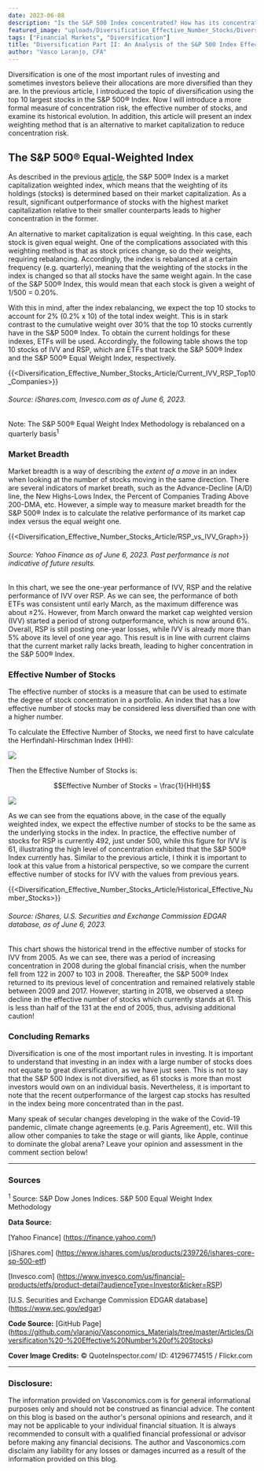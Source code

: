 ```yaml
---
date: 2023-06-08
description: "Is the S&P 500 Index concentrated? How has its concentration risk changed over time?"
featured_image: "uploads/Diversification_Effective_Number_Stocks/Diversification_Effective_Number__Stocks_SP500_Cover.jpg"
tags: ["Financial Markets", "Diversification"]
title: "Diversification Part II: An Analysis of the S&P 500 Index Effective Number of Stocks"
author: "Vasco Laranjo, CFA"
---
```

Diversification is one of the most important rules of investing and sometimes investors believe their allocations are more diversified than they are. In the previous article, I introduced the topic of diversification using the top 10 largest stocks in the S&P 500® Index. Now I will introduce a more formal measure of concentration risk, the effective number of stocks, and examine its historical evolution. In addition, this article will present an index weighting method that is an alternative to market capitalization to reduce concentration risk. 

## The S&P 500® Equal-Weighted Index

As described in the previous [article](https://vasconomics.com/post/diversification_top_10_holdings_sp500/), the S&P 500® Index is a market capitalization weighted index, which means that the weighting of its holdings (stocks) is determined based on their market capitalization. As a result, significant outperformance of stocks with the highest market capitalization relative to their smaller counterparts leads to higher concentration in the former. 

An alternative to market capitalization is equal weighting. In this case, each stock is given equal weight. One of the complications associated with this weighting method is that as stock prices change, so do their weights, requiring rebalancing. Accordingly, the index is rebalanced at a certain frequency (e.g. quarterly), meaning that the weighting of the stocks in the index is changed so that all stocks have the same weight again. In the case of the S&P 500® Index, this would mean that each stock is given a weight of 1/500 = 0.20%.

With this in mind, after the index rebalancing, we expect the top 10 stocks to account for 2% (0.2% x 10) of the total index weight. This is in stark contrast to the cumulative weight over 30% that the top 10 stocks currently have in the S&P 500® Index. To obtain the current holdings for these indexes, ETFs will be used. Accordingly, the following table shows the top 10 stocks of IVV and RSP, which are ETFs that track the S&P 500® Index and the S&P 500® Equal Weight Index, respectively.

{{<Diversification_Effective_Number_Stocks_Article/Current_IVV_RSP_Top10_Companies>}}

###### Source: iShares.com, Invesco.com as of June 6, 2023.

Note: The S&P 500® Equal Weight Index Methodology is rebalanced on a quarterly basis<sup>1</sup>

### Market Breadth

Market breadth is a way of describing the _extent of a move_ in an index when looking at the number of stocks moving in the same direction. There are several indicators of market breath, such as the Advance-Decline (A/D) line, the New Highs-Lows Index, the Percent of Companies Trading Above 200-DMA, etc. However, a simple way to measure market breadth for the S&P 500® Index is to calculate the relative performance of its market cap index versus the equal weight one.

{{<Diversification_Effective_Number_Stocks_Article/RSP_vs_IVV_Graph>}}

###### Source: Yahoo Finance as of June 6, 2023. Past performance is not indicative of future results.

In this chart, we see the one-year performance of IVV, RSP and the relative performance of IVV over RSP. As we can see, the performance of both ETFs was consistent until early March, as the maximum difference was about ±2%. However, from March onward the market cap weighted version (IVV) started a period of strong outperformance, which is now around 6%. Overall, RSP is still posting one-year losses, while IVV is already more than 5% above its level of one year ago. This result is in line with current claims that the current market rally lacks breath, leading to higher concentration in the S&P 500® Index.

### Effective Number of Stocks

The effective number of stocks is a measure that can be used to estimate the degree of stock concentration in a portfolio. An index that has a low effective number of stocks may be considered less diversified than one with a higher number.

To calculate the Effective Number of Stocks, we need first to have calculate the Herfindahl-Hirschman Index (HHI):

<img src="https://latex.codecogs.com/svg.image?&space;HHI&space;=&space;\sum_{k=1}^{n}w_{i}^{2}"/>

Then the Effective Number of Stocks is:

$$Effective Number of Stocks = \frac{1}{HHI}$$

<img src="https://latex.codecogs.com/svg.image?Effective&space;Number&space;of&space;Stocks&space;=&space;\frac{1}{HHI}"/>

As we can see from the equations above, in the case of the equally weighted index, we expect the effective number of stocks to be the same as the underlying stocks in the index. In practice, the effective number of stocks for RSP is currently 492, just under 500, while this figure for IVV is 61, illustrating the high level of concentration exhibited that the S&P 500® Index currently has.
Similar to the previous article, I think it is important to look at this value from a historical perspective, so we compare the current effective number of stocks for IVV with the values from previous years.


{{<Diversification_Effective_Number_Stocks_Article/Historical_Effective_Number_Stocks>}}

###### Source: iShares, U.S. Securities and Exchange Commission EDGAR database, as of June 6, 2023.

This chart shows the historical trend in the effective number of stocks for IVV from 2005. As we can see, there was a period of increasing concentration in 2008 during the global financial crisis, when the number fell from 122 in 2007 to 103 in 2008. Thereafter, the S&P 500® Index returned to its previous level of concentration and remained relatively stable between 2009 and 2017. However, starting in 2018, we observed a steep decline in the effective number of stocks which currently stands at 61. This is less than half of the 131 at the end of 2005, thus, advising additional caution!

### Concluding Remarks

Diversification is one of the most important rules in investing. It is important to understand that investing in an index with a large number of stocks does not equate to great diversification, as we have just seen. This is not to say that the S&P 500 Index is not diversified, as 61 stocks is more than most investors would own on an individual basis. Nevertheless, it is important to note that the recent outperformance of the largest cap stocks has resulted in the index being more concentrated than in the past.

Many speak of secular changes developing in the wake of the Covid-19 pandemic, climate change agreements (e.g. Paris Agreement), etc. Will this allow other companies to take the stage or will giants, like Apple, continue to dominate the global arena? Leave your opinion and assessment in the comment section below!

---
### Sources

<sup>1</sup> Source: S&P Dow Jones Indices. S&P 500 Equal Weight Index Methodology

**Data Source:** 

[Yahoo Finance] (https://finance.yahoo.com/)

[iShares.com] (https://www.ishares.com/us/products/239726/ishares-core-sp-500-etf)

[Invesco.com] (https://www.invesco.com/us/financial-products/etfs/product-detail?audienceType=Investor&ticker=RSP)

[U.S. Securities and Exchange Commission EDGAR database] (https://www.sec.gov/edgar)

**Code Source:** 
[GitHub Page] (https://github.com/vlaranjo/Vasconomics_Materials/tree/master/Articles/Diversification%20-%20Effective%20Number%20of%20Stocks)

**Cover Image Credits:**  © QuoteInspector.com/ ID: 41296774515 / Flickr.com

---
### Disclosure: 

The information provided on Vasconomics.com is for general informational purposes only and should not be construed as financial advice. The content on this blog is based on the author's personal opinions and research, and it may not be applicable to your individual financial situation. It is always recommended to consult with a qualified financial professional or advisor before making any financial decisions. The author and Vasconomics.com disclaim any liability for any losses or damages incurred as a result of the information provided on this blog.